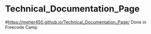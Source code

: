 # Technical_Documentation_Page
#https://meher450.github.io/Technical_Documentation_Page/
Done in Freecode Camp
